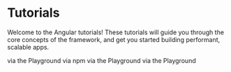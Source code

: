 # Tutorials

Welcome to the Angular tutorials! These tutorials will guide you through the core concepts of the framework, and get you started building performant, scalable apps.

<docs-card-container>
  <docs-card title="Learn Angular in your browser" link="Start coding" href="tutorials/learn-angular" imgSrc="adev/src/assets/images/learn-angular-browser.svg">
    via the Playground
  </docs-card>
  <docs-card title="Build your first Angular app locally" link="Start coding" href="tutorials/first-app" imgSrc="adev/src/assets/images/learn-angular-local.svg">
    via npm
  </docs-card>
  <docs-card title="Learn signals" link="Start coding" href="tutorials/signals" imgSrc="adev/src/assets/images/learn-angular-local.svg">
    via the Playground
  </docs-card>
  <docs-card title="Deferrable views" link="Start coding" href="tutorials/deferrable-views" imgSrc="adev/src/assets/images/ang_illustrations-04.svg">
    via the Playground
  </docs-card>
</docs-card-container>
